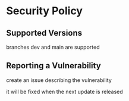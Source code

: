 # Security Policy

## Supported Versions
branches dev and main are supported 


## Reporting a Vulnerability
create an issue describing the vulnerability

it will be fixed when the next update is released 
